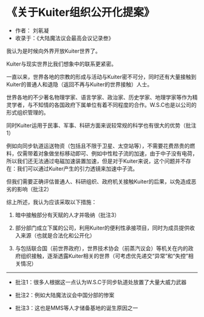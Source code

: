 # 《关于Kuiter组织公开化提案》
- 作者： 刘氡凝
- 收录于：《大陆魔法议会最高会议记录叁》

我认为是时候向外界开放Kuiter世界了。

Kuiter与现实世界比我们想象中的联系更紧密。

一直以来，世界各地的宗教的形成与活动与Kuiter密不可分，同时还有大量接触到Kuiter的普通人和退隐（返回不再与Kuiter的世界接触）人士。

世界各地的不少著名物理学家、语言学家、政治家、历史学家、地理学家等作为精灵学者，与不知情的各国政府下属单位有着不同程度的合作。W.S.C也是以公司的形式组织管理的。

同时Kuiter运用于民事、军事、科研方面来说较常规的科学也有很大的优势（批注1）

例如向同步轨道运送物资（包括且不限于卫星、太空站等），不需要花费昂贵的燃料，仅需带着对象做坐标移动即可、例如中性粒子流的加速，由于中子没有电荷，所以我们还无法通过电磁加速装置加速，但是对于Kuiter来说，这个问题并不存在：我们可以通过Kuiter产生的引力透镜来加速中子流。

但我们需要正确评估普通人、科研组织、政府机关接触Kuiter的后果，以免造成恶劣的影响（批注2）

综上所述，我认为应该采取以下措施：

1. 暗中接触部分有天赋的人才并吸纳（批注3）

2. 部分部门成立下属的公司，利用Kuiter的便利性承接项目，同时为成员提供收入来源（也就是合法化和公开化）

3. 与包括联合国（前世界政府），世界技术协会（前蒸汽议会）等机关在内的政府组织接触，逐渐透露Kuiter相关的世界（可考虑优先递交“异常”和“失控”相关情况）

---

- 批注1：很多人根据这一点认为W.S.C于同步轨道处放置了大量大威力武器

- 批注2：例如大陆魔法议会中国分部<!--和日本分部-->的惨案

- 批注3：这也是MMS等人才储备基地的诞生原因之一